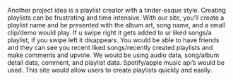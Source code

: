 
Another project idea is a playlist creator with a tinder-esque style. Creating playlists can be frustrating and time intensive. With our site, you’ll create a playlist name and be presented with the album art, song name, and a small clip/demo would play. If u swipe right it gets added to ur liked songs/a playlist, if you swipe left it disappears. You would be able to have friends and they can see you recent liked songs/recently created playlists and make comments and upvote. We would be using audio data, song/album detail data, comment, and playlist data. Spotify/apple music api’s would be used. This site would allow users to create playlists quickly and easily.
